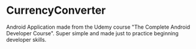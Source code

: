 # CurrencyConverter
Android Application made from the Udemy course "The Complete Android Developer Course".  Super simple and made just to practice beginning developer skills.
